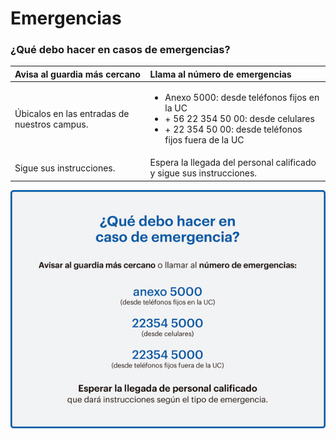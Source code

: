 # Emergencias

### ¿Qué debo hacer en casos de emergencias?

<table>
  <thead>
    <tr>
      <th style="text-align:left">Avisa al guardia m&#xE1;s cercano</th>
      <th style="text-align:left">Llama al n&#xFA;mero de emergencias</th>
    </tr>
  </thead>
  <tbody>
    <tr>
      <td style="text-align:left">&#xDA;bicalos en las entradas de nuestros campus.</td>
      <td style="text-align:left">
        <p></p>
        <ul>
          <li>Anexo 5000: desde tel&#xE9;fonos fijos en la UC</li>
          <li>+ 56 22 354 50 00: desde celulares</li>
          <li>+ 22 354 50 00: desde tel&#xE9;fonos fijos fuera de la UC</li>
        </ul>
      </td>
    </tr>
    <tr>
      <td style="text-align:left">Sigue sus instrucciones.</td>
      <td style="text-align:left">Espera la llegada del personal calificado y sigue sus instrucciones.</td>
    </tr>
  </tbody>
</table>  

![Tel&#xE9;fonos de emergencias](../../.gitbook/assets/image.png)





